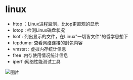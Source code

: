 # linux
* htop ：Linux进程监测，比top更直观的显示
* lotop : 检测Linux磁盘状况
* lsof : 列出显示的文件，在Linux"一切皆文件"的哲学思想下
* tcpdump: 查看网络连接的封包内容
* vmstat : 虚拟内存统计信息
* free :内存使用情况统计信息
* iperf :网络性能测试工具


![图片](/home/wangqibing/linux-profile.jpg)